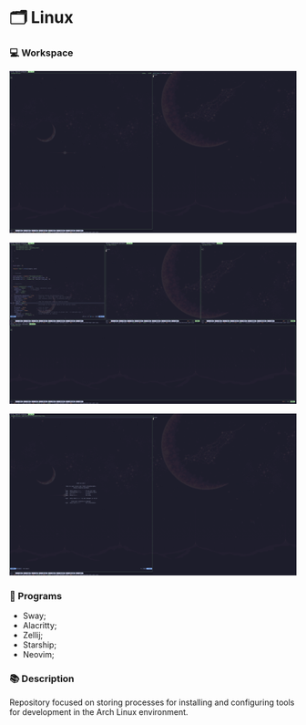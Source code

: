 # 🗂️ Linux

### 💻 Workspace
![Desktop](https://github.com/nfoj/arch-linux/blob/main/prints/desktop-01.png)

![Desktop](https://github.com/nfoj/arch-linux/blob/main/prints/desktop-02.png)

![Desktop](https://github.com/nfoj/arch-linux/blob/main/prints/desktop-03.png)

### 💾 Programs
- Sway;
- Alacritty;
- Zellij;
- Starship;
- Neovim;


### 📚 Description
Repository focused on storing processes for installing and configuring tools for development in the Arch Linux environment.
